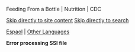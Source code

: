 





















Feeding From a Bottle \| Nutrition \| CDC
 










 






 











 




[Skip directly to site content](#content)
[Skip directly to search](#headerSearch)


[Espaol](/spanish/) \| 
[Other Languages](https://wwwn.cdc.gov/pubs/other-languages/)

**Error processing SSI file**
